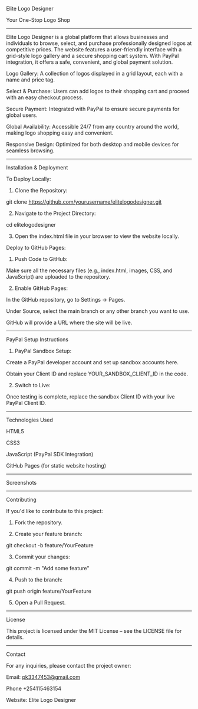 




Elite Logo Designer

Your One-Stop Logo Shop


---



Elite Logo Designer is a global platform that allows businesses and individuals to browse, select, and purchase professionally designed logos at competitive prices. The website features a user-friendly interface with a grid-style logo gallery and a secure shopping cart system. With PayPal integration, it offers a safe, convenient, and global payment solution.



Logo Gallery: A collection of logos displayed in a grid layout, each with a name and price tag.

Select & Purchase: Users can add logos to their shopping cart and proceed with an easy checkout process.

Secure Payment: Integrated with PayPal to ensure secure payments for global users.

Global Availability: Accessible 24/7 from any country around the world, making logo shopping easy and convenient.

Responsive Design: Optimized for both desktop and mobile devices for seamless browsing.



---

Installation & Deployment

To Deploy Locally:

1. Clone the Repository:

git clone https://github.com/yourusername/elitelogodesigner.git


2. Navigate to the Project Directory:

cd elitelogodesigner


3. Open the index.html file in your browser to view the website locally.



Deploy to GitHub Pages:

1. Push Code to GitHub:

Make sure all the necessary files (e.g., index.html, images, CSS, and JavaScript) are uploaded to the repository.



2. Enable GitHub Pages:

In the GitHub repository, go to Settings → Pages.

Under Source, select the main branch or any other branch you want to use.

GitHub will provide a URL where the site will be live.





---

PayPal Setup Instructions

1. PayPal Sandbox Setup:

Create a PayPal developer account and set up sandbox accounts here.

Obtain your Client ID and replace YOUR_SANDBOX_CLIENT_ID in the code.



2. Switch to Live:

Once testing is complete, replace the sandbox Client ID with your live PayPal Client ID.





---

Technologies Used

HTML5

CSS3

JavaScript (PayPal SDK Integration)

GitHub Pages (for static website hosting)



---

Screenshots


---

Contributing

If you'd like to contribute to this project:

1. Fork the repository.


2. Create your feature branch:

git checkout -b feature/YourFeature


3. Commit your changes:

git commit -m "Add some feature"


4. Push to the branch:

git push origin feature/YourFeature


5. Open a Pull Request.




---

License

This project is licensed under the MIT License – see the LICENSE file for details.


---

Contact

For any inquiries, please contact the project owner:

Email: pk3347453@gmail.com 

Phone +254115463154

Website: Elite Logo Designer

